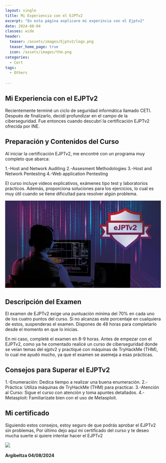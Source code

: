 ```yaml
---
layout: single
title: Mi Experiencia con el EJPTv2
excerpt: "En esta página explicare mi experincia con el Ejptv2"
date: 2024-08-04
classes: wide
header:
  teaser: /assets/images/Ejptv2/logo.png 
  teaser_home_page: true
  icon: /assets/images/thm.png
categories:
  - Cert
tags:
  - Others
  
---
```


## Mi Experiencia con el EJPTv2

Recientemente terminé un ciclo de seguridad informática llamado CETI. Después de finalizarlo, decidí profundizar en el campo de la ciberseguridad. Fue entonces cuando descubrí la certificación EJPTv2 ofrecida por INE.

## Preparación y Contenidos del Curso

Al iniciar la certificación EJPTv2, me encontré con un programa muy completo que abarca:

  1.-Host and Network Auditing
  2.-Assesment Methodologies
  3.-Host and Network Pentesting 
  4.-Web application Pentesting

El curso incluye videos explicativos, exámenes tipo test y laboratorios prácticos. Además, proporciona soluciones para los ejercicios, lo cual es muy útil cuando se tiene dificultad para resolver algún problema.

![](/assets/images/Ejptv2/1.jpg)

## Descripción del Examen

El examen de EJPTv2 exige una puntuación mínima del 70% en cada uno de los cuatro puntos del curso. Si no alcanzas este porcentaje en cualquiera de estos, suspenderas el examen. Dispones de 48 horas para completarlo desde el momento en que lo inicias.

En mi caso, completé el examen en 8-9 horas. Antes de empezar con el EJPTv2, como ya he comentado realicé un curso de ciberseguridad donde se veían temas del ejptv2 y practiqué con máquinas de TryHackMe (THM), lo cual me ayudó mucho, ya que el examen se asemeja a esas prácticas.

## Consejos para Superar el EJPTv2

  1.-Enumeración: Dedica tiempo a realizar una buena enumeración.
  2.-Práctica: Utiliza máquinas de TryHackMe (THM) para practicar.
  3.-Atención al Curso: Sigue el curso con atención y toma apuntes detallados.
  4.-Metasploit: Familiarízate bien con el uso de Metasploit.

## Mi certificado

Siguiendo estos consejos, estoy seguro de que podrás aprobar el EJPTv2 sin problemas, Por último dejo aquí mi certificado del curso y te deseo mucha suerte si quiere intentar hacer el EJPTv2

![](/assets/images/Ejptv2/Cert.jpg)

 **Argibeltza 04/08/2024**
